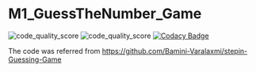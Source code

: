 # M1_GuessTheNumber_Game

![code_quality_score](https://api.codiga.io/project/30964/score/svg) 
![code_quality_score](https://api.codiga.io/project/30964/status/svg)
[![Codacy Badge](https://app.codacy.com/project/badge/Grade/baba9c0cee5f417d8bf752a10addb430)](https://www.codacy.com/gh/SudhanKrishnasamy/M1_GuessTheNumber_Game/dashboard?utm_source=github.com&amp;utm_medium=referral&amp;utm_content=SudhanKrishnasamy/M1_GuessTheNumber_Game&amp;utm_campaign=Badge_Grade)

The code was referred from https://github.com/Bamini-Varalaxmi/stepin-Guessing-Game
